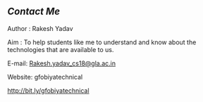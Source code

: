 ## _Contact Me_


Author : Rakesh Yadav

Aim : To help students like me to understand and know about the technologies that are available to us.

E-mail: Rakesh.yadav_cs18@gla.ac.in


Website: gfobiyatechnical

http://bit.ly/gfobiyatechnical
